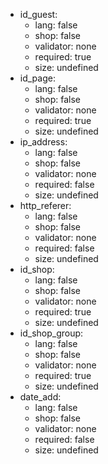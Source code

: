  * id_guest:
    * lang: false
    * shop: false
    * validator: none
    * required: true
    * size: undefined
 * id_page:
    * lang: false
    * shop: false
    * validator: none
    * required: true
    * size: undefined
 * ip_address:
    * lang: false
    * shop: false
    * validator: none
    * required: false
    * size: undefined
 * http_referer:
    * lang: false
    * shop: false
    * validator: none
    * required: false
    * size: undefined
 * id_shop:
    * lang: false
    * shop: false
    * validator: none
    * required: true
    * size: undefined
 * id_shop_group:
    * lang: false
    * shop: false
    * validator: none
    * required: true
    * size: undefined
 * date_add:
    * lang: false
    * shop: false
    * validator: none
    * required: false
    * size: undefined
